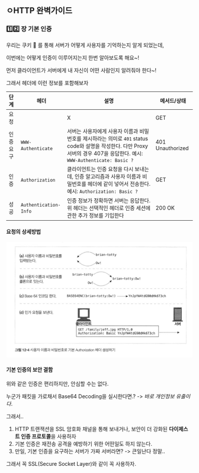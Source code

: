 ## ㅇHTTP 완벽가이드

### :one::two: 장 기본 인증

우리는 쿠키 :cookie: 를 통해 서버가 어떻게 사용자를 기억하는지 알게 되었는데,  

이번에는 어떻게 인증이 이루어지는지 한번 알아보도록 해요~!  

먼저 클라이언트가 서버에게 내 자신이 어떤 사람인지 알려줘야 한다~!  

그래서 헤더에 이런 정보를 포함해보자   

| 단계      | 헤더                  | 설명                                                         | 메서드/상태      |
| :-------- | --------------------- | ------------------------------------------------------------ | ---------------- |
| 요청      |                       | X                                                            | GET              |
| 인증 요구 | `WWW-Authenticate`    | 서버는 사용자에게 사용자 이름과 비밀번호를 제시하라는 의미로 `401` status code와 설명을 작성한다. 다만 Proxy 서버의 경우 407을 응답한다. 예시: `WWW-Authenticate: Basic ?` | 401 Unauthorized |
| 인증      | `Authorization`       | 클라이언트는 인증 요청을 다시 보내는데, 인증 알고리즘과 사용자 이름과 비밀번호를 헤더에 같이 넣어서 전송한다. 예시: `Authorization: Basic ?` | GET              |
| 성공      | `Authentication-Info` | 인증 정보가 정확하면 서버는 응답한다. 위 헤더는 선택적인 헤더로 인증 세션에 관한 추가 정보를 기입한다 | 200 OK           |

#### 요청의 상세방법

<div>
  <img src="img/auth.png" text-align="center" />
</div>

#### 기본 인증의 보안 결함

위와 같은 인증은 편리하지만, 안심할 수는 없다. 

누군가 패킷을 가로채서 Base64 Decoding을 실시한다면.? -> *바로 개인정보 유출이다*. 

그래서..  

1. HTTP 트랜잭션을 SSL 암호화 채널을 통해 보내거나, 보안이 더 강화된 **다이제스트 인증 프로토콜**을 사용하자
2. 기본 인증은 재전송 공격을 예방하기 위한 어떤일도 하지 않는다.
3. 만일, 기본 인증을 요구하는 서버가 가짜 서버라면? -> 큰일난다 정말..

그래서 꼭 SSL(Secure Socket Layer)와 같이 꼭 사용하자. 

